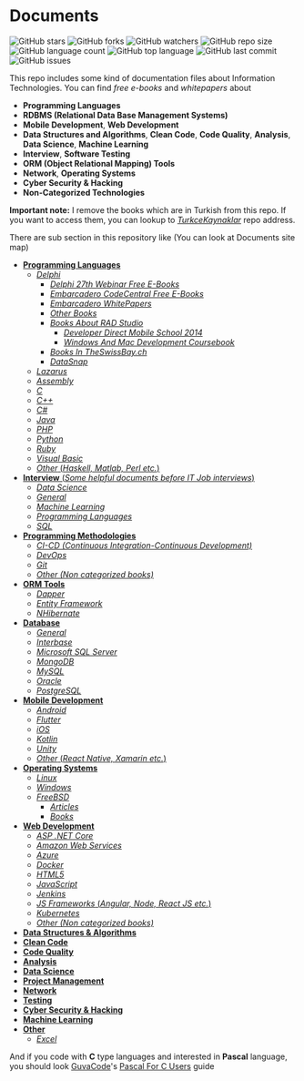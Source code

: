 # Documents

![GitHub stars](https://img.shields.io/github/stars/coderserdar/Documents?style=social) ![GitHub forks](https://img.shields.io/github/forks/coderserdar/Documents?style=social) ![GitHub watchers](https://img.shields.io/github/watchers/coderserdar/Documents?style=social) ![GitHub repo size](https://img.shields.io/github/repo-size/coderserdar/Documents?style=plastic) ![GitHub language count](https://img.shields.io/github/languages/count/coderserdar/Documents?style=plastic) ![GitHub top language](https://img.shields.io/github/languages/top/coderserdar/Documents?style=plastic) ![GitHub last commit](https://img.shields.io/github/last-commit/coderserdar/Documents?color=red&style=plastic) ![GitHub issues](https://img.shields.io/github/issues/coderserdar/Documents)

This repo includes some kind of documentation files about Information Technologies.
You can find *free e-books* and *whitepapers* about
 - **Programming Languages**
 - **RDBMS (Relational Data Base Management Systems)**
 - **Mobile Development**, **Web Development**
 - **Data Structures and Algorithms**, **Clean Code**, **Code Quality**, **Analysis**, **Data Science**, **Machine Learning**
 - **Interview**, **Software Testing**
 - **ORM (Object Relational Mapping) Tools**
 - **Network**, **Operating Systems**
 - **Cyber Security & Hacking**
 - **Non-Categorized Technologies**

**Important note:** I remove the books which are in Turkish from this repo. If you want to access them, you can lookup to [*TurkceKaynaklar*](https://github.com/coderserdar/TurkceKaynaklar) repo address.
 
There are sub section in this repository like (You can look at Documents site map)
 - [**Programming Languages**](https://github.com/coderserdar/Documents/tree/main/Programming%20Languages)
   - [*Delphi*](https://github.com/coderserdar/Documents/tree/main/Programming%20Languages/Delphi/)
     + [*Delphi 27th Webinar Free E-Books*](https://github.com/coderserdar/Documents/tree/main/Programming%20Languages/Delphi/Delphi%2027th%20Webinar)
     + [*Embarcadero CodeCentral Free E-Books*](https://github.com/coderserdar/Documents/tree/main/Programming%20Languages/Delphi/Embarcadero%20CodeCentral)
     + [*Embarcadero WhitePapers*](https://github.com/coderserdar/Documents/tree/main/Programming%20Languages/Delphi/Embarcadero%20WhitePapers)
     + [*Other Books*](https://github.com/coderserdar/Documents/tree/main/Programming%20Languages/Delphi/Other%20Books)
     + [*Books About RAD Studio*](https://github.com/coderserdar/Documents/tree/main/Programming%20Languages/Delphi/RAD%20Studio)
       + [*Developer Direct Mobile School 2014*](https://github.com/coderserdar/Documents/tree/main/Programming%20Languages/Delphi/RAD%20Studio/Developer%20Direct%20Mobile%20School%202014)
       + [*Windows And Mac Development Coursebook*](https://github.com/coderserdar/Documents/tree/main/Programming%20Languages/Delphi/RAD%20Studio/Windows%20And%20Mac%20Development%20Coursebook)
     + [*Books In TheSwissBay.ch*](https://github.com/coderserdar/Documents/tree/main/Programming%20Languages/Delphi/The%20Swiss%20Bay)
     + [*DataSnap*](https://github.com/coderserdar/Documents/tree/main/Programming%20Languages/Delphi/DataSnap)
   - [*Lazarus*](https://github.com/coderserdar/Documents/tree/main/Programming%20Languages/Lazarus)
   - [*Assembly*](https://github.com/coderserdar/Documents/tree/main/Programming%20Languages/Assembly)
   - [*C*](https://github.com/coderserdar/Documents/tree/main/Programming%20Languages/C)
   - [*C++*](https://github.com/coderserdar/Documents/tree/main/Programming%20Languages/C++)
   - [*C#*](https://github.com/coderserdar/Documents/tree/main/Programming%20Languages/C%20Sharp)
   - [*Java*](https://github.com/coderserdar/Documents/tree/main/Programming%20Languages/Java)
   - [*PHP*](https://github.com/coderserdar/Documents/tree/main/Programming%20Languages/PHP)
   - [*Python*](https://github.com/coderserdar/Documents/tree/main/Programming%20Languages/Python)
   - [*Ruby*](https://github.com/coderserdar/Documents/tree/main/Programming%20Languages/Ruby)
   - [*Visual Basic*](https://github.com/coderserdar/Documents/tree/main/Programming%20Languages/Visual%20Basic)
   - [*Other* (*Haskell, Matlab, Perl etc.*)](https://github.com/coderserdar/Documents/tree/main/Programming%20Languages/Other)
 - [**Interview** (*Some helpful documents before IT Job interviews*)](https://github.com/coderserdar/Documents/tree/main/Interview)
   - [*Data Science*](https://github.com/coderserdar/Documents/tree/main/Interview/Data%20Science)
   - [*General*](https://github.com/coderserdar/Documents/tree/main/Interview/General)
   - [*Machine Learning*](https://github.com/coderserdar/Documents/tree/main/Interview/Machine%20Learning)
   - [*Programming Languages*](https://github.com/coderserdar/Documents/tree/main/Interview/Programming%20Languages)
   - [*SQL*](https://github.com/coderserdar/Documents/tree/main/Interview/SQL)
 - [**Programming Methodologies**](https://github.com/coderserdar/Documents/tree/main/Programming%20Methodologies)
   - [*CI-CD (Continuous Integration-Continuous Development)*](https://github.com/coderserdar/Documents/tree/main/Programming%20Methodologies/CI-CD)
   - [*DevOps*](https://github.com/coderserdar/Documents/tree/main/Programming%20Methodologies/DevOps)
   - [*Git*](https://github.com/coderserdar/Documents/tree/main/Programming%20Methodologies/Git)
   - [*Other (Non categorized books)*](https://github.com/coderserdar/Documents/tree/main/Programming%20Methodologies/Other)
 - [**ORM Tools**](https://github.com/coderserdar/Documents/tree/main/ORM%20(Object%20Relational%20Mapping))
   + [*Dapper*](https://github.com/coderserdar/Documents/tree/main/ORM%20(Object%20Relational%20Mapping)/Dapper)
   + [*Entity Framework*](https://github.com/coderserdar/Documents/tree/main/ORM%20(Object%20Relational%20Mapping)/Entity%20Framework)
   + [*NHibernate*](https://github.com/coderserdar/Documents/tree/main/ORM%20(Object%20Relational%20Mapping)/NHibernate)
 - [**Database**](https://github.com/coderserdar/Documents/tree/main/Database/)
   + [*General*](https://github.com/coderserdar/Documents/tree/main/Database/General)
   + [*Interbase*](https://github.com/coderserdar/Documents/tree/main/Database/Interbase)
   + [*Microsoft SQL Server*](https://github.com/coderserdar/Documents/tree/main/Database/Microsoft%20SQL%20Server)
   + [*MongoDB*](https://github.com/coderserdar/Documents/tree/main/Database/MongoDB)
   + [*MySQL*](https://github.com/coderserdar/Documents/tree/main/Database/MySQL)
   + [*Oracle*](https://github.com/coderserdar/Documents/tree/main/Database/Oracle)
   + [*PostgreSQL*](https://github.com/coderserdar/Documents/tree/main/Database/PostgreSQL)
 - [**Mobile Development**](https://github.com/coderserdar/Documents/tree/main/Mobile%20Development)
   + [*Android*](https://github.com/coderserdar/Documents/tree/main/Mobile%20Development/Android)
   + [*Flutter*](https://github.com/coderserdar/Documents/tree/main/Mobile%20Development/Flutter)
   + [*iOS*](https://github.com/coderserdar/Documents/tree/main/Mobile%20Development/iOS)
   + [*Kotlin*](https://github.com/coderserdar/Documents/tree/main/Mobile%20Development/Kotlin)
   + [*Unity*](https://github.com/coderserdar/Documents/tree/main/Mobile%20Development/Unity)
   + [*Other* (*React Native, Xamarin etc.*)](https://github.com/coderserdar/Documents/tree/main/Mobile%20Development/Other)
 - [**Operating Systems**](https://github.com/coderserdar/Documents/tree/main/Operating%20Systems)
   + [*Linux*](https://github.com/coderserdar/Documents/tree/main/Operating%20Systems/Linux)
   + [*Windows*](https://github.com/coderserdar/Documents/tree/main/Operating%20Systems/Windows)
   + [*FreeBSD*](https://github.com/coderserdar/Documents/tree/main/Operating%20Systems/FreeBSD)
     + [*Articles*](https://github.com/coderserdar/Documents/tree/main/Operating%20Systems/FreeBSD/Articles)
     + [*Books*](https://github.com/coderserdar/Documents/tree/main/Operating%20Systems/FreeBSD/Books)
 - [**Web Development**](https://github.com/coderserdar/Documents/tree/main/Web%20Development)
   - [*ASP .NET Core*](https://github.com/coderserdar/Documents/tree/main/Web%20Development/ASP%20.NET%20Core)
   - [*Amazon Web Services*](https://github.com/coderserdar/Documents/tree/main/Web%20Development/AWS)
   - [*Azure*](https://github.com/coderserdar/Documents/tree/main/Web%20Development/Azure)
   - [*Docker*](https://github.com/coderserdar/Documents/tree/main/Web%20Development/Docker)
   - [*HTML5*](https://github.com/coderserdar/Documents/tree/main/Web%20Development/HTML5)
   - [*JavaScript*](https://github.com/coderserdar/Documents/tree/main/Web%20Development/JavaScript)
   - [*Jenkins*](https://github.com/coderserdar/Documents/tree/main/Web%20Development/Jenkins)
   - [*JS Frameworks* (*Angular, Node, React JS etc.*)](https://github.com/coderserdar/Documents/tree/main/Web%20Development/JS%20Frameworks)
   - [*Kubernetes*](https://github.com/coderserdar/Documents/tree/main/Web%20Development/Kubernetes)
   - [*Other (Non categorized books)*](https://github.com/coderserdar/Documents/tree/main/Web%20Development/Other)
 - [**Data Structures & Algorithms**](https://github.com/coderserdar/Documents/tree/main/Data%20Structures%20%26%20Algorithms)
 - [**Clean Code**](https://github.com/coderserdar/Documents/tree/main/Clean%20Code)
 - [**Code Quality**](https://github.com/coderserdar/Documents/tree/main/Code%20Quality)
 - [**Analysis**](https://github.com/coderserdar/Documents/tree/main/Analysis)
 - [**Data Science**](https://github.com/coderserdar/Documents/tree/main/Data%20Science)
 - [**Project Management**](https://github.com/coderserdar/Documents/tree/main/Project%20Management)
 - [**Network**](https://github.com/coderserdar/Documents/tree/main/Network)
 - [**Testing**](https://github.com/coderserdar/Documents/tree/main/Testing)
 - [**Cyber Security & Hacking**](https://github.com/coderserdar/Documents/tree/main/Cyber%20Security%20%26%20Hacking)
 - [**Machine Learning**](https://github.com/coderserdar/Documents/tree/main/Machine%20Learning)
 - [**Other**](https://github.com/coderserdar/Documents/tree/main/Other)
   - [*Excel*](https://github.com/coderserdar/Documents/tree/main/Other/Excel)

And if you code with **C** type languages and interested in **Pascal** language, you should look [GuvaCode](https://github.com/GuvaCode)'s [Pascal For C Users](https://github.com/GuvaCode/Pascal-for-C-users) guide